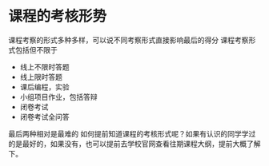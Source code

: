 # 课程的考核形势

课程考察的形式多种多样，可以说不同考察形式直接影响最后的得分
课程考察形式包括但不限于

- 线上不限时答题
- 线上限时答题
- 课后编程，实验
- 小组项目作业，包括答辩
- 闭卷考试
- 闭卷考试全问答

最后两种相对是最难的
如何提前知道课程的考核形式呢？如果有认识的同学学过的是最好的，如果没有，也可以提前去学校官网查看往期课程大纲，提前大概了解下。

